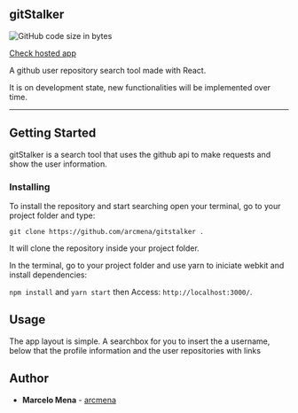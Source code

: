 ## gitStalker
![GitHub code size in bytes](https://img.shields.io/github/languages/code-size/arcmena/gitstalker.svg)

[Check hosted app](https://gitstalker.herokuapp.com/)

A github user repository search tool made with React.

It is on development state, new functionalities will be implemented over time.

---------------

## Getting Started

gitStalker is a search tool that uses the github api to make requests and show the user information.

### Installing

To install the repository and start searching open your terminal, go to your project folder and type:
```
git clone https://github.com/arcmena/gitstalker .
```
It will clone the repository inside your project folder.

In the terminal, go to your project folder and use yarn to iniciate webkit and install dependencies: 

```npm install```      and     ```yarn start```     then Access: ```http://localhost:3000/```. 


## Usage

The app layout is simple. A searchbox for you to insert the a username, below that the profile information and the user repositories with links


## Author

* **Marcelo Mena** - [arcmena](https://github.com/arcmena)